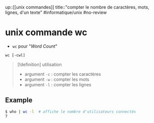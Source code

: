 up::[[unix commandes]]
title::"compter le nombre de caractères, mots, lignes, d'un texte"
#informatique/unix #no-review 
# unix commande wc
 - `wc` pour "_Word Count_"

`wc [-cwl]`

> [!definition] utilisation
>  - argument `-c` : compter les caractères
>  - argument `-w` : compter les mots
>  - argument `-l` : compter les lignes


## Example

```bash
$ who | wc -l  # affiche le nombre d'utilisateurs connectés
7
```

